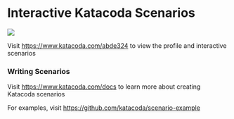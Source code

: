 # Interactive Katacoda Scenarios

[![](http://shields.katacoda.com/katacoda/abde324/count.svg)](https://www.katacoda.com/abde324 "Get your profile on Katacoda.com")

Visit https://www.katacoda.com/abde324 to view the profile and interactive scenarios

### Writing Scenarios
Visit https://www.katacoda.com/docs to learn more about creating Katacoda scenarios

For examples, visit https://github.com/katacoda/scenario-example

